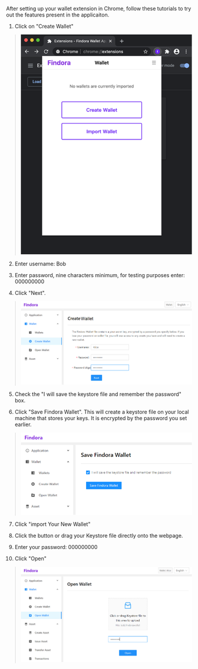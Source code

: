 After setting up your wallet extension in Chrome, follow these tutorials to try out the features present in the applicaiton. 

1. Click on "Create Wallet"
 >![Create Wallet](./docs-src/images/help-6.png)

2. Enter username: Bob

3. Enter password, nine characters minimum, for testing purposes enter: 000000000 

4. Click "Next".
 >![username+password](./docs-src/images/create-wallet.png)

5. Check the "I will save the keystore file and remember the password" box.

6. Click "Save Findora Wallet". This will create a keystore file on your local machine that stores your keys. It is encrypted by the password you set earlier.
 >![save wallet](./docs-src/images/save-wallet.png)

7. Click "import Your New Wallet" 

8. Click the button or drag your Keystore file directly onto the webpage.

9. Enter your password: 000000000

10. Click "Open"
 >![open wallet](./docs-src/images/open-wallet.png)
